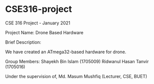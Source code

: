 # CSE316-project

CSE 316 Project - January 2021

Project Name: Drone Based Hardware

Brief Description:

We have created an ATmega32-based hardware for drone.

Group Members:
Shayekh Bin Islam (1705009)
Ridwanul Hasan Tanvir (1705016)

Under the supervision of,
Md. Masum Mushfiq (Lecturer, CSE, BUET)
